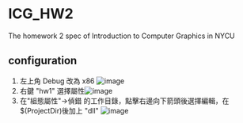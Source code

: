 # ICG_HW2
The homework 2 spec of Introduction to Computer Graphics in NYCU

## configuration
1. 左上角 Debug 改為 x86 ![image](https://user-images.githubusercontent.com/43198412/135579437-00ba18fc-7389-4f37-a1e7-84c80451e40c.png)
2. 右鍵 "hw1" 選擇屬性![image](https://user-images.githubusercontent.com/43198412/135579701-21998358-4c2a-4090-a522-a1ad1af6e470.png)
3. 在"組態屬性"->偵錯 的工作目錄，點擊右邊向下箭頭後選擇編輯，在$(ProjectDir)後加上 "dll" ![image](https://user-images.githubusercontent.com/43198412/135579633-ab5a0d3c-96e2-40b7-91cc-f8fe2dfa01e3.png)
